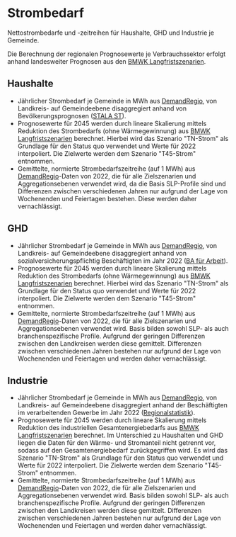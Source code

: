 # Strombedarf

Nettostrombedarfe und -zeitreihen für Haushalte, GHD und Industrie je Gemeinde.

Die Berechnung der regionalen Prognosewerte je Verbrauchssektor erfolgt anhand
landesweiter Prognosen aus den
[BMWK Langfristszenarien](../../preprocessed/bmwk_long_term_scenarios/dataset.md).

## Haushalte

- Jährlicher Strombedarf je Gemeinde in MWh aus
  [DemandRegio](../../preprocessed/demandregio/dataset.md), von Landkreis- auf
  Gemeindeebene disaggregiert anhand von Bevölkerungsprognosen
  ([STALA ST](../../preprocessed/stala_st_pop_prog/dataset.md)).
- Prognosewerte für 2045 werden durch lineare Skalierung mittels Reduktion des
  Strombedarfs (ohne Wärmegewinnung) aus
  [BMWK Langfristszenarien](../../preprocessed/bmwk_long_term_scenarios/dataset.md)
  berechnet. Hierbei wird das Szenario "TN-Strom" als Grundlage für den Status
  quo verwendet und Werte für 2022 interpoliert. Die Zielwerte werden dem
  Szenario "T45-Strom" entnommen.
- Gemittelte, normierte Strombedarfszeitreihe (auf 1 MWh) aus
  [DemandRegio](../../preprocessed/demandregio/dataset.md)-Daten von 2022, die
  für alle Zielszenarien und Aggregationsebenen verwendet wird, da die Basis
  SLP-Profile sind und Differenzen zwischen verschiedenen Jahren nur aufgrund
  der Lage von Wochenenden und Feiertagen bestehen. Diese werden daher
  vernachlässigt.

## GHD

- Jährlicher Strombedarf je Gemeinde in MWh aus
  [DemandRegio](../../preprocessed/demandregio/dataset.md), von Landkreis- auf
  Gemeindeebene disaggregiert anhand von sozialversicherungspflichtig
  Beschäftigten im Jahr 2022
  ([BA für Arbeit](../../preprocessed/ba_employment/dataset.md)).
- Prognosewerte für 2045 werden durch lineare Skalierung mittels Reduktion des
  Strombedarfs (ohne Wärmegewinnung) aus
  [BMWK Langfristszenarien](../../preprocessed/bmwk_long_term_scenarios/dataset.md)
  berechnet. Hierbei wird das Szenario "TN-Strom" als Grundlage für den Status
  quo verwendet und Werte für 2022 interpoliert. Die Zielwerte werden dem
  Szenario "T45-Strom" entnommen.
- Gemittelte, normierte Strombedarfszeitreihe (auf 1 MWh) aus
  [DemandRegio](../../preprocessed/demandregio/dataset.md)-Daten von 2022, die
  für alle Zielszenarien und Aggregationsebenen verwendet wird. Basis bilden
  sowohl SLP- als auch branchenspezifische Profile. Aufgrund der geringen
  Differenzen zwischen den Landkreisen werden diese gemittelt. Differenzen
  zwischen verschiedenen Jahren bestehen nur aufgrund der Lage von Wochenenden
  und Feiertagen und werden daher vernachlässigt.

## Industrie

- Jährlicher Strombedarf je Gemeinde in MWh aus
  [DemandRegio](../../preprocessed/demandregio/dataset.md), von Landkreis- auf
  Gemeindeebene disaggregiert anhand der Beschäftigten im verarbeitenden
  Gewerbe im Jahr 2022
  ([Regionalstatistik](../../preprocessed/regiostat/dataset.md)).
- Prognosewerte für 2045 werden durch lineare Skalierung mittels Reduktion des
  industriellen Gesamtenergiebedarfs aus
  [BMWK Langfristszenarien](../../preprocessed/bmwk_long_term_scenarios/dataset.md)
  berechnet. Im Unterschied zu Haushalten und GHD liegen die Daten für den
  Wärme- und Stromanteil nicht getrennt vor, sodass auf den
  Gesamtenergiebedarf zurückgegriffen wird.
  Es wird das Szenario "TN-Strom" als Grundlage für den Status quo verwendet und
  Werte für 2022 interpoliert. Die Zielwerte werden dem Szenario "T45-Strom"
  entnommen.
- Gemittelte, normierte Strombedarfszeitreihe (auf 1 MWh) aus
  [DemandRegio](../../preprocessed/demandregio/dataset.md)-Daten von 2022, die
  für alle Zielszenarien und Aggregationsebenen verwendet wird. Basis bilden
  sowohl SLP- als auch branchenspezifische Profile. Aufgrund der geringen
  Differenzen zwischen den Landkreisen werden diese gemittelt. Differenzen
  zwischen verschiedenen Jahren bestehen nur aufgrund der Lage von Wochenenden
  und Feiertagen und werden daher vernachlässigt.

